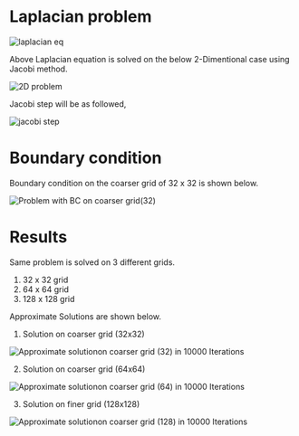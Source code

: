 # Laplacian problem 

![laplacian eq](https://user-images.githubusercontent.com/42026685/106930678-1c7fa180-6716-11eb-850b-84f8b7a2a6ed.png)

Above Laplacian equation is solved on the below 2-Dimentional case using Jacobi method.

![2D problem](https://user-images.githubusercontent.com/42026685/106932323-e3e0c780-6717-11eb-9a90-f60bed49b47e.png)

Jacobi step will be as followed,

![jacobi step](https://user-images.githubusercontent.com/42026685/106935413-99f9e080-671b-11eb-902c-6afe3f8fd719.png)

# Boundary condition

Boundary condition on the coarser grid of 32 x 32 is shown below.

![Problem with BC on coarser grid(32)](https://user-images.githubusercontent.com/42026685/106935942-420fa980-671c-11eb-9f8f-8878ccb3a2f2.png)

# Results

Same problem is solved on 3 different grids.
1. 32 x 32 grid
2. 64 x 64 grid
3. 128 x 128 grid

Approximate Solutions are shown below.

1. Solution on coarser grid (32x32)

![Approximate solutionon coarser grid (32) in 10000 Iterations](https://user-images.githubusercontent.com/42026685/106936231-9dda3280-671c-11eb-837b-22735de8cab3.png)

2. Solution on coarser grid (64x64)

![Approximate solutionon coarser grid (64) in 10000 Iterations](https://user-images.githubusercontent.com/42026685/106936690-2eb10e00-671d-11eb-8f92-4f9d6b09aba7.png)

3. Solution on finer grid (128x128)

![Approximate solutionon coarser grid (128) in 10000 Iterations](https://user-images.githubusercontent.com/42026685/106936768-425c7480-671d-11eb-8ce5-064947efbfac.png)

